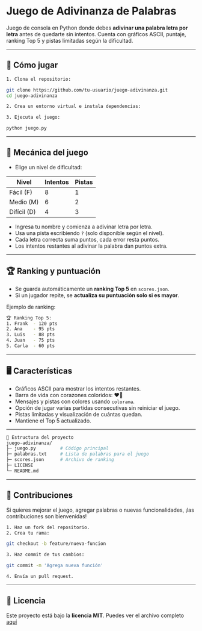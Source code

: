 # Juego de Adivinanza de Palabras

Juego de consola en Python donde debes **adivinar una palabra letra por letra** antes de quedarte sin intentos.
Cuenta con gráficos ASCII, puntaje, ranking Top 5 y pistas limitadas según la dificultad.

------------------------------------------------

## 🚀 Cómo jugar
```bash
1. Clona el repositorio:

git clone https://github.com/tu-usuario/juego-adivinanza.git
cd juego-adivinanza

2. Crea un entorno virtual e instala dependencias:

3. Ejecuta el juego:

python juego.py
```
------------------------------------------------

## 🎯 Mecánica del juego

- Elige un nivel de dificultad:

Nivel      | Intentos | Pistas
-----------|----------|-------
Fácil (F)  | 8        | 1
Medio (M)  | 6        | 2
Difícil (D)| 4        | 3

- Ingresa tu nombre y comienza a adivinar letra por letra.
- Usa una pista escribiendo `?` (solo disponible según el nivel).
- Cada letra correcta suma puntos, cada error resta puntos.
- Los intentos restantes al adivinar la palabra dan puntos extra.

------------------------------------------------

## 🏆 Ranking y puntuación

- Se guarda automáticamente un **ranking Top 5** en `scores.json`.
- Si un jugador repite, se **actualiza su puntuación solo si es mayor**.

Ejemplo de ranking:
```bash
🏆 Ranking Top 5:
1. Frank  - 120 pts
2. Ana    - 95 pts
3. Luis   - 88 pts
4. Juan   - 75 pts
5. Carla  - 60 pts
```
------------------------------------------------

## 🖥 Características

- Gráficos ASCII para mostrar los intentos restantes.
- Barra de vida con corazones coloridos: ❤️🖤
- Mensajes y pistas con colores usando `colorama`.
- Opción de jugar varias partidas consecutivas sin reiniciar el juego.
- Pistas limitadas y visualización de cuántas quedan.
- Mantiene el Top 5 actualizado.

------------------------------------------------

```bash
📂 Estructura del proyecto
juego-adivinanza/
├─ juego.py         # Código principal
├─ palabras.txt     # Lista de palabras para el juego
├─ scores.json      # Archivo de ranking
├─ LICENSE
└─ README.md
```
------------------------------------------------

## 🤝 Contribuciones

Si quieres mejorar el juego, agregar palabras o nuevas funcionalidades, ¡las contribuciones son bienvenidas!
```bash
1. Haz un fork del repositorio.
2. Crea tu rama:

git checkout -b feature/nueva-funcion

3. Haz commit de tus cambios:

git commit -m 'Agrega nueva función'

4. Envía un pull request.
```
------------------------------------------------

## 📜 Licencia

Este proyecto está bajo la **licencia MIT**.
Puedes ver el archivo completo [aquí](LICENSE)
